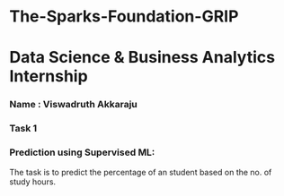 # The-Sparks-Foundation-GRIP

# Data Science & Business Analytics Internship
### Name : Viswadruth Akkaraju
### Task 1
### Prediction using Supervised ML:
The task is to predict the percentage of an student based on the no. of study hours.
